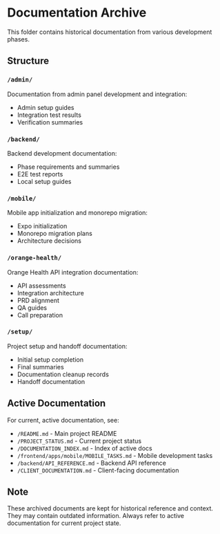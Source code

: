# Documentation Archive

This folder contains historical documentation from various development phases.

## Structure

### `/admin/`
Documentation from admin panel development and integration:
- Admin setup guides
- Integration test results
- Verification summaries

### `/backend/`
Backend development documentation:
- Phase requirements and summaries
- E2E test reports
- Local setup guides

### `/mobile/`
Mobile app initialization and monorepo migration:
- Expo initialization
- Monorepo migration plans
- Architecture decisions

### `/orange-health/`
Orange Health API integration documentation:
- API assessments
- Integration architecture
- PRD alignment
- QA guides
- Call preparation

### `/setup/`
Project setup and handoff documentation:
- Initial setup completion
- Final summaries
- Documentation cleanup records
- Handoff documentation

## Active Documentation

For current, active documentation, see:
- `/README.md` - Main project README
- `/PROJECT_STATUS.md` - Current project status
- `/DOCUMENTATION_INDEX.md` - Index of active docs
- `/frontend/apps/mobile/MOBILE_TASKS.md` - Mobile development tasks
- `/backend/API_REFERENCE.md` - Backend API reference
- `/CLIENT_DOCUMENTATION.md` - Client-facing documentation

## Note

These archived documents are kept for historical reference and context. They may contain outdated information. Always refer to active documentation for current project state.
